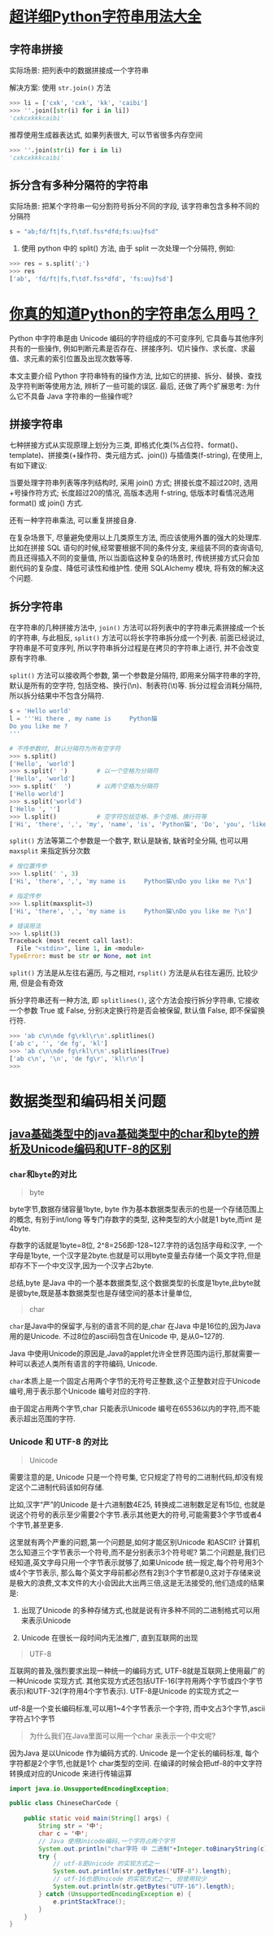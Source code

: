 # [超详细Python字符串用法大全](https://mp.weixin.qq.com/s/tKLRfVojpSDtszW5SmF3SQ)

## 字符串拼接

实际场景: 把列表中的数据拼接成一个字符串

解决方案: 使用 `str.join()` 方法

```python
>>> li = ['cxk', 'cxk', 'kk', 'caibi']
>>> ''.join([str(i) for i in li])
'cxkcxkkkcaibi'
```

推荐使用生成器表达式, 如果列表很大, 可以节省很多内存空间

```python
>>> ''.join(str(i) for i in li)
'cxkcxkkkcaibi'
```

## 拆分含有多种分隔符的字符串

实际场景: 把某个字符串一句分割符号拆分不同的字段, 该字符串包含多种不同的分隔符

```python
s = "ab;fd/ft|fs,f\tdf.fss*dfd;fs:uu}fsd"
```

1. 使用 python 中的 split() 方法, 由于 split 一次处理一个分隔符, 例如:

```python
>>> res = s.split(';')
>>> res
['ab', 'fd/ft|fs,f\tdf.fss*dfd', 'fs:uu}fsd']
```



# [你真的知道Python的字符串怎么用吗？](https://mp.weixin.qq.com/s/M4_38VHlQwp-CDRczh2NIA)

 Python 中字符串是由 Unicode 编码的字符组成的不可变序列, 它具备与其他序列共有的一些操作, 例如判断元素是否存在、拼接序列、切片操作、求长度、求最值、求元素的索引位置及出现次数等等.

本文主要介绍 Python 字符串特有的操作方法, 比如它的拼接、拆分、替换、查找及字符判断等使用方法, 辨析了一些可能的误区. 最后, 还做了两个扩展思考: 为什么它不具备 Java 字符串的一些操作呢? 

## 拼接字符串

七种拼接方式从实现原理上划分为三类, 即格式化类(%占位符、format()、template)、拼接类(+操作符、类元组方式、join()) 与插值类(f-string), 在使用上, 有如下建议:

当要处理字符串列表等序列结构时, 采用 join() 方式; 拼接长度不超过20时, 选用+号操作符方式; 长度超过20的情况, 高版本选用 f-string, 低版本时看情况选用 format() 或 join() 方式.

还有一种字符串乘法, 可以重复拼接自身.

在复杂场景下, 尽量避免使用以上几类原生方法, 而应该使用外置的强大的处理库. 比如在拼接 SQL 语句的时候,经常要根据不同的条件分支, 来组装不同的查询语句, 而且还得插入不同的变量值, 所以当面临这种复杂的场景时, 传统拼接方式只会加剧代码的复杂度、降低可读性和维护性. 使用 SQLAlchemy 模块, 将有效的解决这个问题.

## 拆分字符串

在字符串的几种拼接方法中, `join()` 方法可以将列表中的字符串元素拼接成一个长的字符串, 与此相反, `split()` 方法可以将长字符串拆分成一个列表. 前面已经说过, 字符串是不可变序列, 所以字符串拆分过程是在拷贝的字符串上进行, 并不会改变原有字符串.

`split()` 方法可以接收两个参数, 第一个参数是分隔符, 即用来分隔字符串的字符, 默认是所有的空字符, 包括空格、换行(\n)、制表符(\t)等. 拆分过程会消耗分隔符, 所以拆分结果中不包含分隔符.

```python
s = 'Hello world'
l = '''Hi there , my name is     Python猫
Do you like me ?
'''

# 不传参数时, 默认分隔符为所有空字符
>>> s.split()
['Hello', 'world']
>>> s.split(' ')		# 以一个空格为分隔符
['Hello', 'world']
>>> s.split('  ')		# 以两个空格为分隔符
['Hello world']
>>> s.split('world')
['Hello ', '']
>>> l.split()			# 空字符包括空格、多个空格、换行符等
['Hi', 'there', ',', 'my', 'name', 'is', 'Python猫', 'Do', 'you', 'like', 'me', '?']
```

`split()` 方法等第二个参数是一个数字, 默认是缺省, 缺省时全分隔, 也可以用 `maxsplit` 来指定拆分次数

```python
# 按位置传参
>>> l.split(' ', 3)
['Hi', 'there', ',', 'my name is     Python猫\nDo you like me ?\n']

# 指定传参
>>> l.split(maxsplit=3)
['Hi', 'there', ',', 'my name is     Python猫\nDo you like me ?\n']

# 错误用法
>>> l.split(3)
Traceback (most recent call last):
  File "<stdin>", line 1, in <module>
TypeError: must be str or None, not int
```

`split()` 方法是从左往右遍历, 与之相对, `rsplit()` 方法是从右往左遍历, 比较少用, 但是会有奇效

拆分字符串还有一种方法, 即 `splitlines()`, 这个方法会按行拆分字符串, 它接收一个参数 True 或 False, 分别决定换行符是否会被保留, 默认值 False, 即不保留换行符.

```python
>>> 'ab c\n\nde fg\rkl\r\n'.splitlines()
['ab c', '', 'de fg', 'kl']
>>> 'ab c\n\nde fg\rkl\r\n'.splitlines(True)
['ab c\n', '\n', 'de fg\r', 'kl\r\n']
>>>
```



# 数据类型和编码相关问题

## [java基础类型中的java基础类型中的char和byte的辨析及Unicode编码和UTF-8的区别](https://www.cnblogs.com/lingyejun/p/9743788.html)

### `char`和`byte`的对比

> byte

byte字节,数据存储容量1byte, byte 作为基本数据类型表示的也是一个存储范围上的概念, 有别于int/long 等专门存数字的类型, 这种类型的大小就是1 byte,而int 是4byte.

存数字的话就是1byte=8位, 2^8=256即-128~127.字符的话包括字母和汉字, 一个字母是1byte, 一个汉字是2byte.也就是可以用byte变量去存储一个英文字符,但是却存不下一个中文汉字,因为一个汉字占2byte.

总结,byte 是Java 中的一个基本数据类型,这个数据类型的长度是1byte,此byte就是彼byte,既是基本数据类型也是存储空间的基本计量单位,

> char

`char`是Java中的保留字,与别的语言不同的是,char 在Java 中是16位的,因为Java 用的是Unicode. 不过8位的ascii码包含在Unicode 中, 是从0~127的.

Java 中使用Unicode的原因是,Java的applet允许全世界范围内运行,那就需要一种可以表述人类所有语言的字符编码, Unicode.

`char`本质上是一个固定占用两个字节的无符号正整数,这个正整数对应于Unicode编号,用于表示那个Unicode 编号对应的字符.

由于固定占用两个字节,char 只能表示Unicode 编号在65536以内的字符,而不能表示超出范围的字符.

### Unicode 和 UTF-8 的对比

> Unicode

需要注意的是, Unicode 只是一个符号集, 它只规定了符号的二进制代码,却没有规定这个二进制代码该如何存储.

比如,汉字“严”的Unicode 是十六进制数4E25, 转换成二进制数足足有15位, 也就是说这个符号的表示至少需要2个字节.表示其他更大的符号,可能需要3个字节或者4个字节,甚至更多.

这里就有两个严重的问题,第一个问题是,如何才能区别Unicode 和ASCII? 计算机怎么知道三个字节表示一个符号,而不是分别表示3个符号呢? 第二个问题是,我们已经知道,英文字母只用一个字节表示就够了,如果Unicode 统一规定,每个符号用3个或4个字节表示, 那么每个英文字母前都必然有2到3个字节都是0,这对于存储来说是极大的浪费,文本文件的大小会因此大出两三倍,这是无法接受的,他们造成的结果是:

1) 出现了Unicode 的多种存储方式,也就是说有许多种不同的二进制格式可以用来表示Unicode

2) Unicode 在很长一段时间内无法推广, 直到互联网的出现

> UTF-8

互联网的普及,强烈要求出现一种统一的编码方式, UTF-8就是互联网上使用最广的一种Unicode 实现方式. 其他实现方式还包括UTF-16(字符用两个字节或四个字节表示)和UTF-32(字符用4个字节表示). UTF-8是Unicode 的实现方式之一

utf-8是一个变长编码标准,可以用1~4个字节表示一个字符, 而中文占3个字节,ascii 字符占1个字节

> 为什么我们在Java里面可以用一个char 来表示一个中文呢?

因为Java 是以Unicode 作为编码方式的. Unicode 是一个定长的编码标准, 每个字符都是2个字节,也就是1个 char类型的空间. 在编译的时候会把utf-8的中文字符转换成对应的Unicode 来进行传输运算

```java
import java.io.UnsupportedEncodingException;

public class ChineseCharCode {
  
    public static void main(String[] args) {
        String str = '中';
        char c = '中';
        // Java 使用Unicode编码,一个字符占两个字节
        System.out.println("char字符 中 二进制"+Integer.toBinaryString(c));
        try {
            // utf-8是Unicode 的实现方式之一
            System.out.println(str.getBytes('UTF-8').length);
            // utf-16也是Unicode 的实现方式之一, 但使用较少
            System.out.println(str.getBytes("UTF-16").length);
        } catch (UnsupportedEncodingException e) {
            e.printStackTrace();
        }
    }
}
```

























